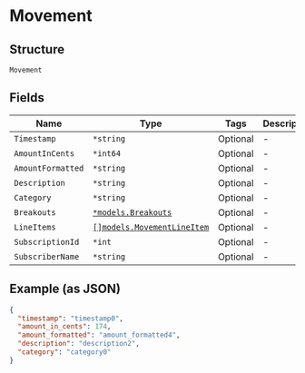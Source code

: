 
# Movement

## Structure

`Movement`

## Fields

| Name | Type | Tags | Description |
|  --- | --- | --- | --- |
| `Timestamp` | `*string` | Optional | - |
| `AmountInCents` | `*int64` | Optional | - |
| `AmountFormatted` | `*string` | Optional | - |
| `Description` | `*string` | Optional | - |
| `Category` | `*string` | Optional | - |
| `Breakouts` | [`*models.Breakouts`](../../doc/models/breakouts.md) | Optional | - |
| `LineItems` | [`[]models.MovementLineItem`](../../doc/models/movement-line-item.md) | Optional | - |
| `SubscriptionId` | `*int` | Optional | - |
| `SubscriberName` | `*string` | Optional | - |

## Example (as JSON)

```json
{
  "timestamp": "timestamp0",
  "amount_in_cents": 174,
  "amount_formatted": "amount_formatted4",
  "description": "description2",
  "category": "category0"
}
```

